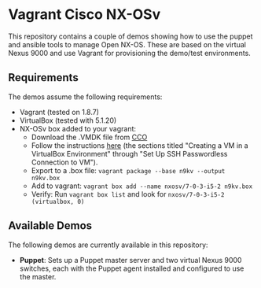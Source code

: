 # Vagrant Cisco NX-OSv 
This repository contains a couple of demos showing how to use the puppet and ansible tools to manage Open NX-OS. These are based on the virtual Nexus 9000 and use Vagrant for provisioning the demo/test environments.
## Requirements
The demos assume the following requirements:

* Vagrant (tested on 1.8.7)
* VirtualBox (tested with 5.1.20)
* NX-OSv box added to your vagrant: 
    * Download the .VMDK file from [CCO]("https://software.cisco.com/download/release.html?mdfid=286312239&flowid=81422&softwareid=282088129&release=7.0(3)I5(1)&relind=AVAILABLE&rellifecycle=&reltype=latest")
    * Follow the instructions [here](http://www.cisco.com/c/en/us/td/docs/switches/datacenter/nexus9000/sw/7-x/nx-osv/configuration/guide/b_NX-OSv_9000/b_NX-OSv_chapter_01.html#reference_BAD5B5587C6B45AAB2FA462759DCCBD0) (the sections titled "Creating a VM in a VirtualBox Environment" through "Set Up SSH Passwordless Connection to VM").
    * Export to a .box file: `vagrant package --base n9kv --output n9kv.box`
    * Add to vagrant: `vagrant box add --name nxosv/7-0-3-i5-2 n9kv.box`
    * Verify: Run `vagrant box list` and look for `nxosv/7-0-3-i5-2                  (virtualbox, 0)`

## Available Demos
The following demos are currently available in this repository:

* **Puppet**: Sets up a Puppet master server and two virtual Nexus 9000 switches, each with the Puppet agent installed and configured to use the master. 
